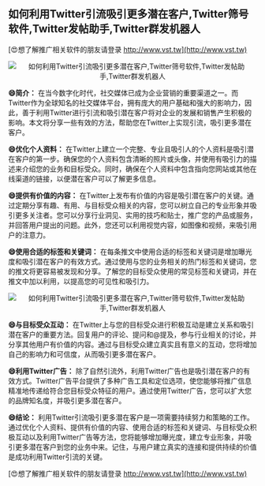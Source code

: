 ## **如何利用Twitter引流吸引更多潜在客户,Twitter筛号软件,Twitter发帖助手,Twitter群发机器人**

[😍想了解推广相关软件的朋友请登录 http://www.vst.tw](http://www.vst.tw)

 <center><img src="https://vst.tw/MP4/tuiguang/png/1.png" alt="如何利用Twitter引流吸引更多潜在客户,Twitter筛号软件,Twitter发帖助手,Twitter群发机器人"></center>

**😄简介：**
在当今数字化时代，社交媒体已成为企业营销的重要渠道之一。而Twitter作为全球知名的社交媒体平台，拥有庞大的用户基础和强大的影响力，因此，善于利用Twitter进行引流和吸引潜在客户将对企业的发展和销售产生积极的影响。本文将分享一些有效的方法，帮助您在Twitter上实现引流，吸引更多潜在客户。

**😄优化个人资料：**
在Twitter上建立一个完整、专业且吸引人的个人资料是吸引潜在客户的第一步。确保您的个人资料包含清晰的照片或头像，并使用有吸引力的描述来介绍您的业务和目标受众。同时，确保在个人资料中包含指向您网站或其他在线渠道的链接，以便潜在客户可以了解更多信息。

**😄提供有价值的内容：**
在Twitter上发布有价值的内容是吸引潜在客户的关键。通过定期分享有趣、有用、与目标受众相关的内容，您可以树立自己的专业形象并吸引更多关注者。您可以分享行业洞见、实用的技巧和贴士，推广您的产品或服务，并回答用户提出的问题。此外，您还可以利用视觉内容，如图像和视频，来吸引用户的注意力。

**😄使用合适的标签和关键词：**
在每条推文中使用合适的标签和关键词是增加曝光度和吸引潜在客户的有效方式。通过使用与您的业务相关的热门标签和关键词，您的推文将更容易被发现和分享。了解您的目标受众使用的常见标签和关键词，并在推文中加以利用，以提高您的可见性和吸引力。

 <center><img src="https://vst.tw/MP4/tuiguang/png/7.png" alt="如何利用Twitter引流吸引更多潜在客户,Twitter筛号软件,Twitter发帖助手,Twitter群发机器人"></center>

**😄与目标受众互动：**
在Twitter上与您的目标受众进行积极互动是建立关系和吸引潜在客户的重要方法。回复用户的评论、提问和@提及，参与行业相关的讨论，并分享其他用户有价值的内容。通过与目标受众建立真实且有意义的互动，您将增加自己的影响力和可信度，从而吸引更多潜在客户。

**😄利用Twitter广告：**
除了自然引流外，利用Twitter广告也是吸引潜在客户的有效方式。Twitter广告平台提供了多种广告工具和定位选项，使您能够将推广信息精准地传递给符合您目标受众特征的用户。通过使用Twitter广告，您可以扩大您的品牌知名度，并吸引更多潜在客户。

**😄结论：**
利用Twitter引流吸引更多潜在客户是一项需要持续努力和策略的工作。通过优化个人资料、提供有价值的内容、使用合适的标签和关键词、与目标受众积极互动以及利用Twitter广告等方法，您将能够增加曝光度，建立专业形象，并吸引更多潜在客户到您的业务中来。记住，与用户建立真实的连接和提供持续的价值是成功利用Twitter引流的关键。

[😍想了解推广相关软件的朋友请登录 http://www.vst.tw](http://www.vst.tw)



